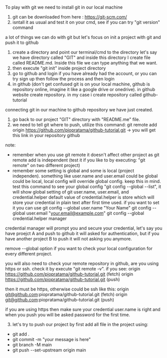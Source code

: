 To play with git we need to install git in our local machine
1. git can be downloaded from here : https://git-scm.com/
2. isntall it as usual and test it on your cmd, see if you can try "git version" command

a lot of things we can do with git but let's focus on init a project with git and push it to github
1. create a directory and point our terminal/cmd to the directory let's say we have directory called
"GIT" and inside this directory I create file called README.md. Inside this file we can type anything that we want.
2. then execute "git init" inside project directory
3. go to github and login if you have already had the account, or you can try sign up then follow the process and then login
4. in github (don't get confused git is on your local machine, github is repository online, imagine it like a google drive or onedrive). in github website create repository.
in my case i create repository called github-tutorial

connecting git in our machine to github repository we have just created.
1. go back to our project "GIT" directory with "README.me" file.
2. we need to tell git where to push, utilize this command:
git remote add origin https://github.com/piopratama/github-tutorial.git -> you will get this link in your repository github

note: 
* remember when you use git remote it doesn't affect other project as git remote add is independent
(test it if you like to by executing: "git remote" on two different project)
* remember some setting is global and some is local (project independen). something like user.name and user.email could be global could be local, local config will override global config. keep this in mind.
test this command to see your global config "git config --global --list", 
it will show global setting of git user.name, user.email, and credential.helper
default value of credential.helper is store which will store your credential in plain text after first time used.
if you want to set it you can use
git config --global user.name "Your Name"
git config --global user.email "your.email@example.com"
git config --global credential.helper manager

credential manager will prompt you and secure your credential, let's say you have proejct A and push to github it will asked for authentication, but if you have another project B to push it will not asking you anymore.

remove --global option if you want to check your local configuration for every different project.

you will also need to check your remote repository in github, are you using https or ssh.
check it by execute "git remote -v".
if you see:
origin  https://github.com/piopratama/github-tutorial.git (fetch)
origin  https://github.com/piopratama/github-tutorial.git (push)

then it must be https, otherwise could be ssh like this:
origin  git@github.com:piopratama/github-tutorial.git (fetch)
origin  git@github.com:piopratama/github-tutorial.git (push)

if you are using https then make sure your credential user.name is right and when you push you will be asked password for the first time.

3. let's try to push our project by first add all file in the project using:
* git add .
* git commit -m "your message is here"
* git branch -M main
* git push --set-upstream origin main